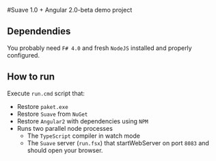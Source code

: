 #Suave 1.0 + Angular 2.0-beta demo project

## Dependendies

You probably need `F# 4.0` and fresh `NodeJS` installed and properly configured.

## How to run

Execute `run.cmd` script that:

- Restore `paket.exe`
- Restore `Suave` from `NuGet`
- Restore `Angular2` with dependencies using `NPM`
- Runs two parallel node processes
    - The `TypeScript` compiler in watch mode
    - The `Suave` server (`run.fsx`) that startWebServer on port `8083` and should open your browser.